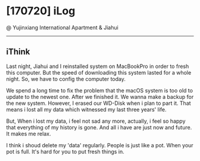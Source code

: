 # [170720] iLog 
@ Yujinxiang International Apartment
& Jiahui

---

## iThink

Last night, Jiahui and I reinstalled system on MacBookPro in order to fresh this computer. But the speed of downloading this system lasted for a whole night. So, we have to config the computer today. 

We spend a long time to fix the problem that the macOS system is too old to update to the newest one. After we finished it. We wanna make a backup for the new system. However, I erased our WD-Disk when i plan to part it. That means i lost all my data which witnessed my last three years' life. 

But, When i lost my data, i feel not sad any more, actually, i feel so happy that everything of my history is gone. And all i have are just now and future. It makes me relax.

I think i shoud delete my 'data' regularly. People is just like a pot. When your pot is full. It's hard for you to put fresh things in.
 
